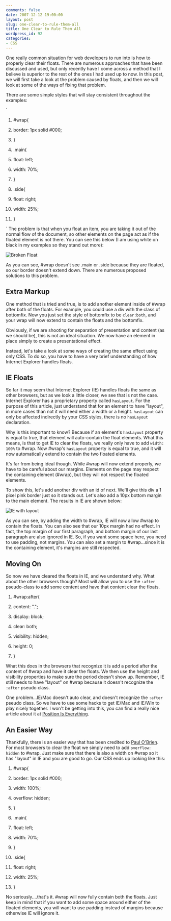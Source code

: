 ```yaml
---
comments: false
date: 2007-12-12 19:00:00
layout: post
slug: one-clear-to-rule-them-all
title: One Clear to Rule Them All
wordpress_id: 92
categories:
- CSS
---
```


One really common situation for web developers to run into is how to properly clear their floats. There are numerous approaches that have been discussed and used, but only recently have I come across a method that I believe is superior to the rest of the ones I had used up to now. In this post, we will first take a look at the problem caused by floats, and then we will look at some of the ways of fixing that problem.

There are some simple styles that will stay consistent throughout the examples:

`



	
  1. #wrap{

	
  2. border: 1px solid #000;

	
  3. }

	
  4. .main{

	
  5. float: left;

	
  6. width: 70%;

	
  7. }

	
  8. .side{

	
  9. float: right;

	
  10. width: 25%;

	
  11. }


`
The problem is that when you float an item, you are taking it out of the normal flow of the document, so other elements on the page act as if the floated element is not there. You can see this below (I am using white on black in my examples so they stand out more):

![Broken Float](images/clearfloat1.jpg)

As you can see, #wrap doesn't see .main or .side because they are floated, so our border doesn't extend down. There are numerous proposed solutions to this problem.


## Extra Markup


One method that is tried and true, is to add another element inside of #wrap after both of the floats. For example, you could use a div with the class of bottomfix. Now you just set the style of bottomfix to be `clear:both`, and your wrap will now extend to contain the floats and the bottomfix.

Obviously, if we are shooting for separation of presentation and content (as we should be), this is not an ideal situation. We now have an element in place simply to create a presentational effect.

Instead, let's take a look at some ways of creating the same effect using only CSS. To do so, you have to have a very brief understanding of how Internet Explorer handles floats.


## IE Floats


So far it may seem that Internet Explorer (IE) handles floats the same as other browsers, but as we look a little closer, we see that is not the case. Internet Explorer has a proprietary property called `hasLayout`. For the purpose of this article, just understand that for an element to have "layout", in more cases than not it will need either a width or a height. `hasLayout` can only be affected indirectly by your CSS styles, there is no `hasLayout` declaration.

Why is this important to know? Because if an element's `hasLayout` property is equal to true, that element will auto-contain the float elements. What this means, is that to get IE to clear the floats, we really only have to add `width: 100%` to #wrap. Now #wrap's `hasLayout` property is equal to true, and it will now automatically extend to contain the two floated elements.

It's far from being ideal though. While #wrap will now extend properly, we have to be careful about our margins. Elements on the page may respect the containing element (#wrap), but they will not respect the floated elements.

To show this, let's add another div with an id of next. We'll give this div a 1 pixel pink border just so it stands out. Let's also add a 10px bottom margin to the main element. The results in IE are shown below:

![IE with layout](images/clearfloat2.jpg)

As you can see, by adding the width to #wrap, IE will now allow #wrap to contain the floats. You can also see that our 10px margin had no effect. In fact, the top margin of our first paragraph, and bottom margin of our last paragraph are also ignored in IE. So, if you want some space here, you need to use padding, not margins. You can also set a margin to #wrap...since it is the containing element, it's margins are still respected.


## Moving On


So now we have cleared the floats in IE, and we understand why. What about the other browsers though? Most will allow you to use the `:after` pseudo-class to add some content and have that content clear the floats.



	
  1. #wrap:after{

	
  2. content: ".";

	
  3. display: block;

	
  4. clear: both;

	
  5. visibility: hidden;

	
  6. height: 0;

	
  7. }


What this does in the browsers that recognize it is add a period after the content of #wrap and have it clear the floats. We then use the height and visibility properties to make sure the period doesn't show up. Remember, IE still needs to have "layout" on #wrap because it doesn't recognize the `:after` pseudo class.

One problem...IE/Mac doesn't auto clear, and doesn't recognize the `:after` pseudo class. So we have to use some hacks to get IE/Mac and IE/Win to play nicely together. I won't be getting into this, you can find a really nice article about it at [Position Is Everything](http://www.positioniseverything.net/easyclearing.html).


## An Easier Way


Thankfully, there is an easier way that has been credited to [Paul O'Brien](http://www.pmob.co.uk/). For most browsers to clear the float we simply need to add `overflow: hidden` to #wrap. Just make sure that there is also a width on #wrap so it has "layout" in IE and you are good to go. Our CSS ends up looking like this:



	
  1. #wrap{

	
  2. border: 1px solid #000;

	
  3. width: 100%;

	
  4. overflow: hidden;

	
  5. }

	
  6. .main{

	
  7. float: left;

	
  8. width: 70%;

	
  9. }

	
  10. .side{

	
  11. float: right;

	
  12. width: 25%;

	
  13. }


No seriously....that's it. #wrap will now fully contain both the floats. Just keep in mind that if you want to add some space around either of the floated elements, you will want to use padding instead of margins because otherwise IE will ignore it.
